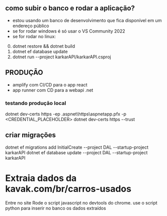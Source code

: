 ## como subir o banco e rodar a aplicação?
- estou usando um banco de desenvolvimento que fica disponível em um endereço público
- se for rodar windows é só usar o VS Community 2022
- se for rodar no linux:
0. dotnet restore && dotnet build
1. dotnet ef database update
2.  dotnet run --project karkarAPI/karkarAPI.csproj

## PRODUÇÃO
- amplify com CI/CD para o app react
- app runner com CD para a webapi .net

### testando produção local
dotnet dev-certs https -ep \.aspnet\https\aspnetapp.pfx -p <CREDENTIAL_PLACEHOLDER>
dotnet dev-certs https --trust

## criar migrações
dotnet ef migrations add InitialCreate --project DAL --startup-project karkarAPI
dotnet ef database update --project DAL --startup-project karkarAPI

# Extraia dados da kavak.com/br/carros-usados
Entre no site
Rode o script javascript no devtools do chrome.
use o script python para inserir no banco os dados extraídos


